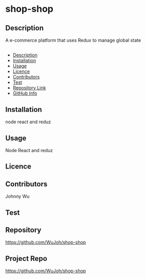 # shop-shop

## Description
A e-commerce platform that uses Redux to manage global state

##
- [Description](#Description)
- [Installation](#Installation)
- [Usage](#Usage)
- [Licence](#Licence)
- [Contributors](#Contributors)
- [Test](#Test)
- [Repository Link](#Repository)
- [GitHub Info](#GitHub) 

## Installation
node react and reduz

## Usage
Node React and reduz
## Licence

## Contributors
Johnny Wu

## Test


## Repository
https://github.com/WuJoh/shop-shop

## Project Repo
https://github.com/WuJoh/shop-shop
